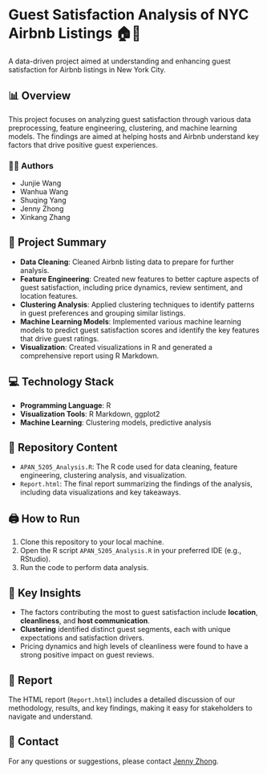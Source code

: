 # Guest Satisfaction Analysis of NYC Airbnb Listings 🏠🗽

A data-driven project aimed at understanding and enhancing guest satisfaction for Airbnb listings in New York City.

## 📊 Overview

This project focuses on analyzing guest satisfaction through various data preprocessing, feature engineering, clustering, and machine learning models. The findings are aimed at helping hosts and Airbnb understand key factors that drive positive guest experiences.

### 👩‍🎓 Authors
- Junjie Wang
- Wanhua Wang
- Shuqing Yang
- Jenny Zhong
- Xinkang Zhang

## 🚀 Project Summary

- **Data Cleaning**: Cleaned Airbnb listing data to prepare for further analysis.
- **Feature Engineering**: Created new features to better capture aspects of guest satisfaction, including price dynamics, review sentiment, and location features.
- **Clustering Analysis**: Applied clustering techniques to identify patterns in guest preferences and grouping similar listings.
- **Machine Learning Models**: Implemented various machine learning models to predict guest satisfaction scores and identify the key features that drive guest ratings.
- **Visualization**: Created visualizations in R and generated a comprehensive report using R Markdown.

## 💻 Technology Stack
- **Programming Language**: R
- **Visualization Tools**: R Markdown, ggplot2
- **Machine Learning**: Clustering models, predictive analysis

## 📑 Repository Content
- `APAN_5205_Analysis.R`: The R code used for data cleaning, feature engineering, clustering analysis, and visualization.
- `Report.html`: The final report summarizing the findings of the analysis, including data visualizations and key takeaways.

## 🖨️ How to Run
1. Clone this repository to your local machine.
2. Open the R script `APAN_5205_Analysis.R` in your preferred IDE (e.g., RStudio).
3. Run the code to perform data analysis.

## 🔑 Key Insights
- The factors contributing the most to guest satisfaction include **location**, **cleanliness**, and **host communication**.
- **Clustering** identified distinct guest segments, each with unique expectations and satisfaction drivers.
- Pricing dynamics and high levels of cleanliness were found to have a strong positive impact on guest reviews.

## 🧾 Report
The HTML report (`Report.html`) includes a detailed discussion of our methodology, results, and key findings, making it easy for stakeholders to navigate and understand.


## 📱 Contact
For any questions or suggestions, please contact [Jenny Zhong](mailto:zhongjenny9@gmail.com).
